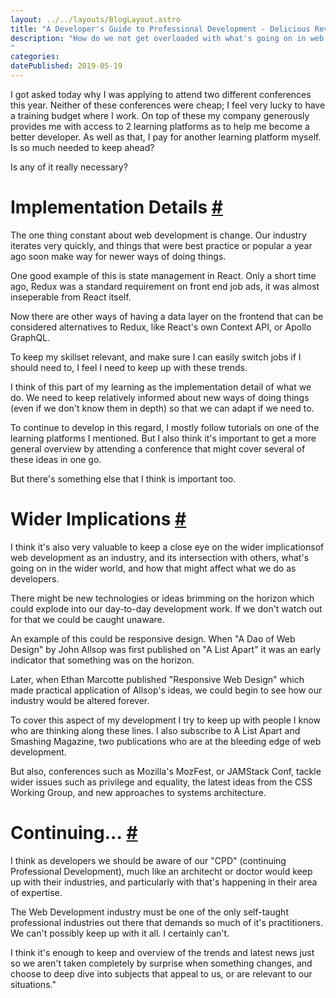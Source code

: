 ```yaml
---
layout: ../../layouts/BlogLayout.astro
title: "A Developer's Guide to Professional Development - Delicious Reverie"
description: "How do we not get overloaded with what's going on in web development, but not left behind either? Should we try to keep up with latest trends that might fade away into nothing? Here's my take on how (and why) I continue to learn about web development.
"
categories:
datePublished: 2019-05-19
---
```

I got asked today why I was applying to attend two different conferences this year. Neither of these conferences were cheap; I feel very lucky to have a training budget where I work. On top of these my company generously provides me with access to 2 learning platforms as to help me become a better developer. As well as that, I pay for another learning platform myself. Is so much needed to keep ahead?

Is any of it really necessary?

# Implementation Details [#](https://deliciousreverie.co.uk/posts/developers-guide-professional-development/#implementation-details)

The one thing constant about web development is change. Our industry iterates very quickly, and things that were best practice or popular a year ago soon make way for newer ways of doing things.

One good example of this is state management in React. Only a short time ago, Redux was a standard requirement on front end job ads, it was almost inseperable from React itself.

Now there are other ways of having a data layer on the frontend that can be considered alternatives to Redux, like React's own Context API, or Apollo GraphQL.

To keep my skillset relevant, and make sure I can easily switch jobs if I should need to, I feel I need to keep up with these trends.

I think of this part of my learning as the implementation detail of what we do. We need to keep relatively informed about new ways of doing things (even if we don't know them in depth) so that we can adapt if we need to.

To continue to develop in this regard, I mostly follow tutorials on one of the learning platforms I mentioned. But I also think it's important to get a more general overview by attending a conference that might cover several of these ideas in one go.

But there's something else that I think is important too.

# Wider Implications [#](https://deliciousreverie.co.uk/posts/developers-guide-professional-development/#wider-implications)

I think it's also very valuable to keep a close eye on the wider implicationsof web development as an industry, and its intersection with others, what's going on in the wider world, and how that might affect what we do as developers.

There might be new technologies or ideas brimming on the horizon which could explode into our day-to-day development work. If we don't watch out for that we could be caught unaware.

An example of this could be responsive design. When "A Dao of Web Design" by John Allsop was first published on "A List Apart" it was an early indicator that something was on the horizon.

Later, when Ethan Marcotte published "Responsive Web Design" which made practical application of Allsop's ideas, we could begin to see how our industry would be altered forever.

To cover this aspect of my development I try to keep up with people I know who are thinking along these lines. I also subscribe to A List Apart and Smashing Magazine, two publications who are at the bleeding edge of web development.

But also, conferences such as Mozilla's MozFest, or JAMStack Conf, tackle wider issues such as privilege and equality, the latest ideas from the CSS Working Group, and new approaches to systems architecture.

# Continuing... [#](https://deliciousreverie.co.uk/posts/developers-guide-professional-development/#continuing...)

I think as developers we should be aware of our "CPD" (continuing Professional Development), much like an architecht or doctor would keep up with their industries, and particularly with that's happening in their area of expertise.

The Web Development industry must be one of the only self-taught professional industries out there that demands so much of it's practitioners. We can't possibly keep up with it all. I certainly can't.

I think it's enough to keep and overview of the trends and latest news just so we aren't taken completely by surprise when something changes, and choose to deep dive into subjects that appeal to us, or are relevant to our situations."